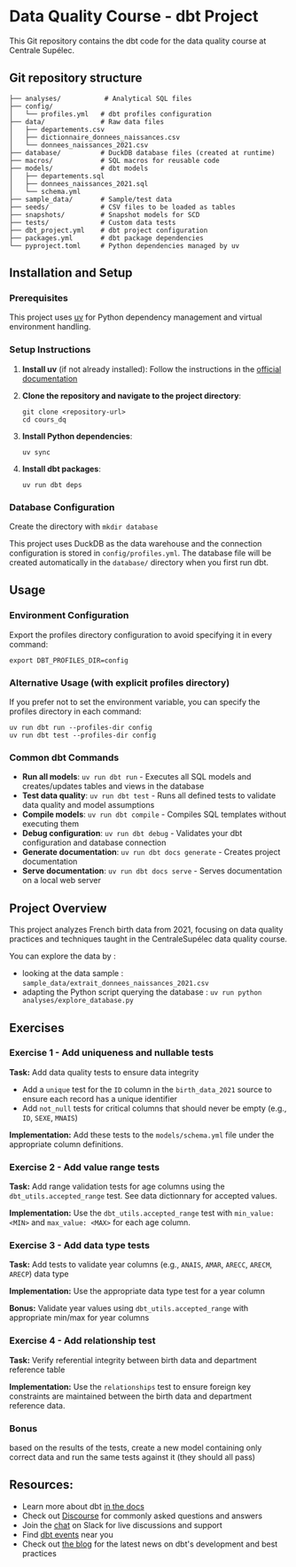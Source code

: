 # Data Quality Course - dbt Project

This Git repository contains the dbt code for the data quality course at Centrale Supélec.

## Git repository structure

```
├── analyses/           # Analytical SQL files
├── config/
│   └── profiles.yml   # dbt profiles configuration
├── data/              # Raw data files
│   ├── departements.csv
│   ├── dictionnaire_donnees_naissances.csv
│   └── donnees_naissances_2021.csv
├── database/          # DuckDB database files (created at runtime)
├── macros/            # SQL macros for reusable code
├── models/            # dbt models
│   ├── departements.sql
│   ├── donnees_naissances_2021.sql
│   └── schema.yml
├── sample_data/       # Sample/test data
├── seeds/             # CSV files to be loaded as tables
├── snapshots/         # Snapshot models for SCD
├── tests/             # Custom data tests
├── dbt_project.yml    # dbt project configuration
├── packages.yml       # dbt package dependencies
└── pyproject.toml     # Python dependencies managed by uv
```

## Installation and Setup

### Prerequisites
This project uses [uv](https://docs.astral.sh/uv/) for Python dependency management and virtual environment handling.

### Setup Instructions

1. **Install uv** (if not already installed):
   Follow the instructions in the [official documentation](https://docs.astral.sh/uv/getting-started/installation/#installation-methods)

2. **Clone the repository and navigate to the project directory**:
   ```shell
   git clone <repository-url>
   cd cours_dq
   ```

3. **Install Python dependencies**:
   ```shell
   uv sync
   ```

4. **Install dbt packages**:
   ```shell
   uv run dbt deps
   ```

### Database Configuration
Create the directory with
`mkdir database`

This project uses DuckDB as the data warehouse and the connection configuration is stored in `config/profiles.yml`. The database file will be created automatically in the `database/` directory when you first run dbt.

## Usage

### Environment Configuration
Export the profiles directory configuration to avoid specifying it in every command:
```shell
export DBT_PROFILES_DIR=config
```

### Alternative Usage (with explicit profiles directory)
If you prefer not to set the environment variable, you can specify the profiles directory in each command:
```shell
uv run dbt run --profiles-dir config
uv run dbt test --profiles-dir config
```

### Common dbt Commands

- **Run all models**: `uv run dbt run` - Executes all SQL models and creates/updates tables and views in the database
- **Test data quality**: `uv run dbt test` - Runs all defined tests to validate data quality and model assumptions
- **Compile models**: `uv run dbt compile` - Compiles SQL templates without executing them
- **Debug configuration**: `uv run dbt debug` - Validates your dbt configuration and database connection
- **Generate documentation**: `uv run dbt docs generate` - Creates project documentation
- **Serve documentation**: `uv run dbt docs serve` - Serves documentation on a local web server


## Project Overview
This project analyzes French birth data from 2021, focusing on data quality practices and techniques taught in the CentraleSupélec data quality course.

You can explore the data by :
- looking at the data sample : `sample_data/extrait_donnees_naissances_2021.csv`
- adapting the Python script querying the database : `uv run python analyses/explore_database.py`

## Exercises

### Exercise 1 - Add uniqueness and nullable tests

**Task:** Add data quality tests to ensure data integrity
- Add a `unique` test for the `ID` column in the `birth_data_2021` source to ensure each record has a unique identifier
- Add `not_null` tests for critical columns that should never be empty (e.g., `ID`, `SEXE`, `MNAIS`)

**Implementation:** Add these tests to the `models/schema.yml` file under the appropriate column definitions.

### Exercise 2 - Add value range tests

**Task:** Add range validation tests for age columns using the `dbt_utils.accepted_range` test. See data dictionnary for accepted values.

**Implementation:** Use the `dbt_utils.accepted_range` test with `min_value: <MIN>` and `max_value: <MAX>` for each age column.

### Exercise 3 - Add data type tests

**Task:** Add tests to validate year columns (e.g., `ANAIS`, `AMAR`, `ARECC`, `ARECM`, `ARECP`) data type

**Implementation:** Use the appropriate data type test for a year column

**Bonus:** Validate year values using `dbt_utils.accepted_range` with appropriate min/max for year columns

### Exercise 4 - Add relationship test

**Task:** Verify referential integrity between birth data and department reference table

**Implementation:** Use the `relationships` test to ensure foreign key constraints are maintained between the birth data and department reference data.

### Bonus
based on the results of the tests, create a new model containing only correct data and run the same tests against it (they should all pass)


## Resources:
- Learn more about dbt [in the docs](https://docs.getdbt.com/docs/introduction)
- Check out [Discourse](https://discourse.getdbt.com/) for commonly asked questions and answers
- Join the [chat](https://community.getdbt.com/) on Slack for live discussions and support
- Find [dbt events](https://events.getdbt.com) near you
- Check out [the blog](https://blog.getdbt.com/) for the latest news on dbt's development and best practices
